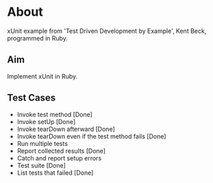 # About

xUnit example from 'Test Driven Development by Example', Kent Beck, programmed
in Ruby.

## Aim

Implement xUnit in Ruby.

## Test Cases

- Invoke test method [Done]
- Invoke setUp [Done]
- Invoke tearDown afterward [Done]
- Invoke tearDown even if the test method fails [Done]
- Run multiple tests
- Report collected results [Done]
- Catch and report setup errors
- Test suite [Done]
- List tests that failed [Done]


